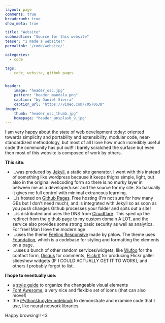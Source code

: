 ```yaml
---
layout: page
comments: true
breadcrumb: true
show_meta: true

title: "Website"
subheadline: "Source for this website"
teaser: "I made a website!"
permalink: '/code/website/'

categories:
  - code

tags:
  - code, website, github pages


header:
    image: "header_osc.jpg"
    pattern: "header_mandala.png"
    caption: "by Daniel Sierra"
    caption_url: "https://vimeo.com/70570638"
image:
    thumb: "header_osc_thumb.jpg"
    homepage: "header_unsplash_9.jpg"
---
```


I am very happy about the state of web development today: oriented towards simplicity and portability and extensibility, modular code, near-standardized methodology, but most of all I love how much incredibly useful code the community has put out!! I barely scratched the surface but even then most of this website is composed of work by others.

<b> This site:</b>
- ...was produced by [Jekyll](http://jekyllrb.com/), a static site generator. I went with this instead of something like wordpress because it keeps thigns simple, light, but also in the original webcoding form so there is no murky layer in between me as a developer/user and the source for my site. So basically it gives me full control with minimal extraneous learning.
- ...is hosted on [Github Pages](https://pages.github.com/). Free hosting (I'm not sure for how many GBs but I don't need much), and is integrated with Jekyll so as soon as you push changes Github processes your folder and spits out a site!
- ...is distributed and uses the DNS from [Cloudflare](https://www.cloudflare.com/). This sped up the redirect from the github page to my custom domain A LOT, and the service also provides some strong basic security as well as analytics. For free! Man I love the modern age
- ...uses the theme [Feeling Responsive](http://phlow.github.io/feeling-responsive/) made by phlow. The theme uses [Foundation](http://foundation.zurb.com/), which is a codebase for styling and formatting the elements on a page.
- ...uses a bunch of other random services/widgets, like [Wufoo](http://www.wufoo.com/) for the contact form, [Disqus](https://disqus.com/home/) for comments, [FlickrIt](https://flickrit.com/) for producing Flickr galler slideshow widgets (IF I COULD ACTUALLY GET IT TO WORK), and others I probably forgot to list.


<b>I hope to eventually use:</b>
- a [style guide](https://github.com/jeromecoupe/jekyllstyleguide) to organize the changeable visual elements
- [Font Awesome](https://fortawesome.github.io/Font-Awesome/), a very nice and flexible set of icons (that can also move!)
- the [iPython/Jupyter notebook](https://jupyter.org/) to demonstrate and examine code that I use, like neural network libraries


Happy browsing!! <3